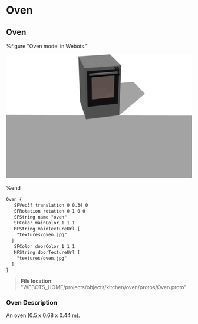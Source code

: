 # Oven

## Oven

%figure "Oven model in Webots."

![Oven](images/objects/oven/Oven/model.png)

%end

```
Oven {
   SFVec3f translation 0 0.34 0
   SFRotation rotation 0 1 0 0
   SFString name "oven"
   SFColor mainColor 1 1 1
   MFString mainTextureUrl [
    "textures/oven.jpg"
  ]
   SFColor doorColor 1 1 1
   MFString doorTextureUrl [
    "textures/oven.jpg"
  ]
}
```

> **File location**: "WEBOTS\_HOME/projects/objects/kitchen/oven/protos/Oven.proto"

### Oven Description

An oven (0.5 x 0.68 x 0.44 m).

